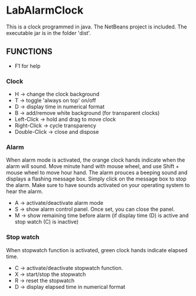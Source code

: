 ﻿# LabAlarmClock #

This is a clock programmed in java. The NetBeans project is included. 
The executable jar is in the folder 'dist'. 

## FUNCTIONS ##
* F1 for help

### Clock ###
* H   → change the clock background
* T   → toggle 'always on top' on/off
* D   → display time in numerical format
* B   → add/remove white background (for transparent clocks)
* Left-Click   → hold and drag to move clock
* Right-Click  → cycle transparency
* Double-Click → close and dispose

### Alarm ###
When alarm mode is activated, the orange clock hands indicate when the alarm will sound. 
Move minute hand with mouse wheel, and use Shift + mouse wheel to move hour hand. 
The alarm prouces a beeping sound and displays a flashing message box. 
Simply click on the message box to stop the alarm. 
Make sure to have sounds activated on your operating system to hear the alarm. 
* A   → activate/deactivate alarm mode
* S   → show alarm control panel. Once set, you can close the panel. 
* M   → show remaining time before alarm (if display time (D) is active and stop watch (C) is inactive)

### Stop watch ###
When stopwatch function is activated, green clock hands indicate elapsed time. 
* C   → activate/deactivate stopwatch function. 
* X   → start/stop the stopwatch
* R   → reset the stopwatch
* D   → display elapsed time in numerical format
